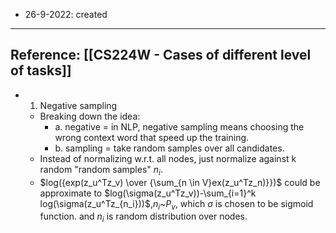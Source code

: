 - 26-9-2022: created

----
## Reference: [[CS224W - Cases of different level of tasks]]

- 1. Negative sampling
	- Breaking down the idea:
		- a. negative = in NLP, negative sampling means choosing the wrong context word that speed up the training. 
		- b. sampling = take random samples over all candidates. 
	- Instead of normalizing w.r.t. all nodes, just normalize against k random "random samples" $n_i$.
	- $log({exp(z_u^Tz_v) \over {\sum_{n \in V}ex(z_u^Tz_n)}})$ could be approximate to $log(\sigma(z_u^Tz_v))-\sum_{i=1}^k log(\sigma(z_u^Tz_{n_i}))$,$n_i$~$P_v$, which $\sigma$ is chosen to be sigmoid function. and $n_i$ is random distribution over nodes. 